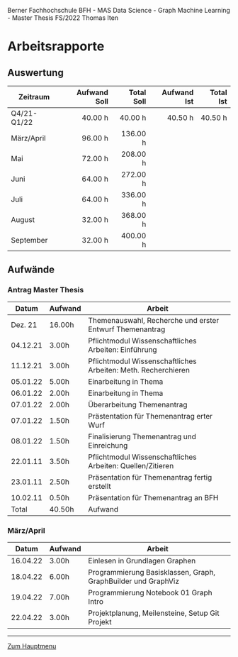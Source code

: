Berner Fachhochschule BFH - MAS Data Science - Graph Machine Learning - Master Thesis FS/2022 Thomas Iten

# Arbeitsrapporte

## Auswertung

 Zeitraum  | Aufwand Soll | Total Soll   | Aufwand Ist  | Total Ist
---------- | -----------: | -----------: | -----------: | -----------:
Q4/21-Q1/22|      40.00 h |      40.00 h |      40.50 h |      40.50 h
März/April |      96.00 h |     136.00 h |     |
Mai        |      72.00 h |     208.00 h |     |
Juni       |      64.00 h |     272.00 h |     |
Juli       |      64.00 h |     336.00 h |     |
August     |      32.00 h |     368.00 h |     |
September  |      32.00 h |     400.00 h |     |


## Aufwände

### Antrag Master Thesis 

 Datum   | Aufwand  | Arbeit
-------- | -------- | ---------------------------------------------------------------
Dez. 21  |   16.00h | Themenauswahl, Recherche und erster Entwurf Themenantrag
04.12.21 |    3.00h | Pflichtmodul Wissenschaftliches Arbeiten: Einführung 
11.12.21 |    3.00h | Pflichtmodul Wissenschaftliches Arbeiten: Meth. Recherchieren 
05.01.22 |    5.00h | Einarbeitung in Thema
06.01.22 |    2.00h | Einarbeitung in Thema
07.01.22 |    2.00h | Überarbeitung Themenantrag
07.01.22 |    1.50h | Prästentation für Themenantrag erter Wurf
08.01.22 |    1.50h | Finalisierung Themenantrag und Einreichung
22.01.11 |    3.50h | Pflichtmodul Wissenschaftliches Arbeiten: Quellen/Zitieren
23.01.11 |    2.50h | Präsentation für Themenantrag fertig erstellt
10.02.11 |    0.50h | Präsentation für Themenantrag an BFH
Total    |   40.50h | Aufwand

### März/April

 Datum   | Aufwand  | Arbeit
-------- | -------- | ---------------------------------------------------------------
16.04.22 |    3.00h | Einlesen in Grundlagen Graphen
18.04.22 |    6.00h | Programmierung Basisklassen, Graph, GraphBuilder und GraphViz
19.04.22 |    7.00h | Programmierung Notebook 01 Graph Intro
22.04.22 |    3.00h | Projektplanung, Meilensteine, Setup Git Projekt

---
[Zum Hauptmenu](../README.md)